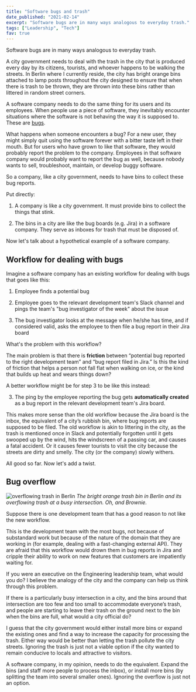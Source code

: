 ```yaml
---
title: "Software bugs and trash"
date_published: "2021-02-14"
excerpt: "Software bugs are in many ways analogous to everyday trash."
tags: ["Leadership", "Tech"]
fav: true
---
```


Software bugs are in many ways analogous to everyday trash.

A city government needs to deal with the trash in the city that is produced every day by its citizens, tourists, and whoever happens to be walking the streets. In Berlin where I currently reside, the city has bright orange bins attached to lamp posts throughout the city designed to ensure that when there is trash to be thrown, they are thrown into these bins rather than littered in random street corners.

A software company needs to do the same thing for its users and its employees. When people use a piece of software, they inevitably encounter situations where the software is not behaving the way it is supposed to. These are [bugs](/2017-10-31-bugs/).

What happens when someone encounters a bug? For a new user, they might simply quit using the software forever with a bitter taste left in their mouth. But for users who have grown to like that software, they would probably report the problem to the company. Employees in that software company would probably want to report the bug as well, because nobody wants to sell, troubleshoot, maintain, or develop buggy software. 

So a company, like a city government, needs to have bins to collect these bug reports.

Put directly:

1. A company is like a city government. It must provide bins to collect the things that stink.

2. The bins in a city are like the bug boards (e.g. Jira) in a software company. They serve as inboxes for trash that must be disposed of.

Now let's talk about a hypothetical example of a software company.

## Workflow for dealing with bugs

Imagine a software company has an existing workflow for dealing with bugs that goes like this: 

1. Employee finds a potential bug 

2. Employee goes to the relevant development team's Slack channel and pings the team's "bug investigator of the week" about the issue

3. The bug investigator looks at the message when he/she has time, and if considered valid, asks the employee to then file a bug report in their Jira board

What's the problem with this workflow?

The main problem is that there is **friction** between “potential bug reported to the right development team” and “bug report filed in Jira.” Is this the kind of friction that helps a person not fall flat when walking on ice, or the kind that builds up heat and wears things down?

A better workflow might be for step 3 to be like this instead:

3. The ping by the employee reporting the bug gets **automatically created** as a bug report in the relevant development team's Jira board.

This makes more sense than the old workflow because the Jira board is the inbox, the equivalent of a city’s rubbish bin, where bug reports are supposed to be filed. The old workflow is akin to littering in the city, as the trash is mentioned once in Slack and potentially forgotten until it gets swooped up by the wind, hits the windscreen of a passing car, and causes a fatal accident. Or it causes fewer tourists to visit the city because the streets are dirty and smelly. The city (or the company) slowly withers.

All good so far. Now let's add a twist.

## Bug overflow

![overflowing trash in Berlin](/images/overflowing-trash-berlin-nickang.jpg)
_The bright orange trash bin in Berlin and its overflowing trash at a busy intersection. Oh, and Brownie._

Suppose there is one development team that has a good reason to not like the new workflow.

This is the development team with the most bugs, not because of substandard work but because of the nature of the domain that they are working in (for example, dealing with a fast-changing external API). They are afraid that this workflow would drown them in bug reports in Jira and cripple their ability to work on new features that customers are impatiently waiting for.

If you were an executive on the Engineering leadership team, what would you do? I believe the analogy of the city and the company can help us think through this problem.

If there is a particularly busy intersection in a city, and the bins around that intersection are too few and too small to accommodate everyone’s trash, and people are starting to leave their trash on the ground next to the bin when the bins are full, what would a city official do?

I guess that the city government would either install more bins or expand the existing ones and find a way to increase the capacity for processing the trash. Either way would be better than letting the trash pollute the city streets. Ignoring the trash is just not a viable option if the city wanted to remain conducive to locals and attractive to visitors.

A software company, in my opinion, needs to do the equivalent. Expand the bins (and staff more people to process the inbox), or install more bins (by splitting the team into several smaller ones). Ignoring the overflow is just not an option.